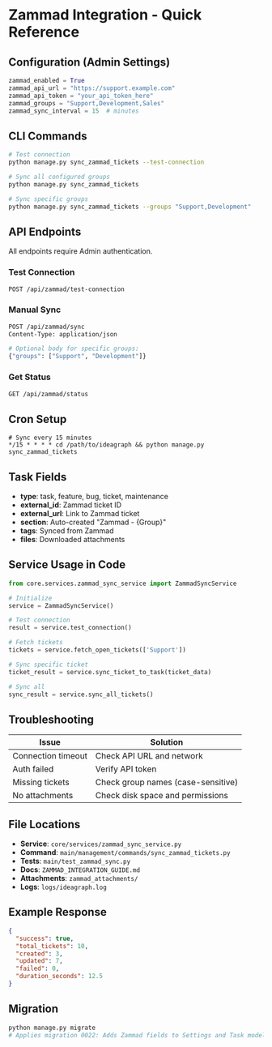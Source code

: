 # Zammad Integration - Quick Reference

## Configuration (Admin Settings)

```python
zammad_enabled = True
zammad_api_url = "https://support.example.com"
zammad_api_token = "your_api_token_here"
zammad_groups = "Support,Development,Sales"
zammad_sync_interval = 15  # minutes
```

## CLI Commands

```bash
# Test connection
python manage.py sync_zammad_tickets --test-connection

# Sync all configured groups
python manage.py sync_zammad_tickets

# Sync specific groups
python manage.py sync_zammad_tickets --groups "Support,Development"
```

## API Endpoints

All endpoints require Admin authentication.

### Test Connection
```bash
POST /api/zammad/test-connection
```

### Manual Sync
```bash
POST /api/zammad/sync
Content-Type: application/json

# Optional body for specific groups:
{"groups": ["Support", "Development"]}
```

### Get Status
```bash
GET /api/zammad/status
```

## Cron Setup

```cron
# Sync every 15 minutes
*/15 * * * * cd /path/to/ideagraph && python manage.py sync_zammad_tickets
```

## Task Fields

- **type**: task, feature, bug, ticket, maintenance
- **external_id**: Zammad ticket ID
- **external_url**: Link to Zammad ticket
- **section**: Auto-created "Zammad - {Group}"
- **tags**: Synced from Zammad
- **files**: Downloaded attachments

## Service Usage in Code

```python
from core.services.zammad_sync_service import ZammadSyncService

# Initialize
service = ZammadSyncService()

# Test connection
result = service.test_connection()

# Fetch tickets
tickets = service.fetch_open_tickets(['Support'])

# Sync specific ticket
ticket_result = service.sync_ticket_to_task(ticket_data)

# Sync all
sync_result = service.sync_all_tickets()
```

## Troubleshooting

| Issue | Solution |
|-------|----------|
| Connection timeout | Check API URL and network |
| Auth failed | Verify API token |
| Missing tickets | Check group names (case-sensitive) |
| No attachments | Check disk space and permissions |

## File Locations

- **Service**: `core/services/zammad_sync_service.py`
- **Command**: `main/management/commands/sync_zammad_tickets.py`
- **Tests**: `main/test_zammad_sync.py`
- **Docs**: `ZAMMAD_INTEGRATION_GUIDE.md`
- **Attachments**: `zammad_attachments/`
- **Logs**: `logs/ideagraph.log`

## Example Response

```json
{
  "success": true,
  "total_tickets": 10,
  "created": 3,
  "updated": 7,
  "failed": 0,
  "duration_seconds": 12.5
}
```

## Migration

```bash
python manage.py migrate
# Applies migration 0022: Adds Zammad fields to Settings and Task models
```
